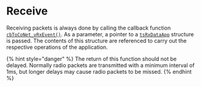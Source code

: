 # Receive

Receiving packets is always done by calling the callback function [`cbToCoNet_vRxEvent()`](../../../twelite-net-api-rifurensu/krubakku/cbtoconet_vrxevent.md). As a parameter, a pointer to a [`tsRxDataApp`](../../../twelite-net-api-rifurensu/gou-zao-ti/tsrxdataapp.md) structure is passed. The contents of this structure are referenced to carry out the respective operations of the application.

{% hint style="danger" %}
The return of this function should not be delayed. Normally radio packets are transmitted with a minimum interval of 1ms, but longer delays may cause radio packets to be missed.
{% endhint %}
